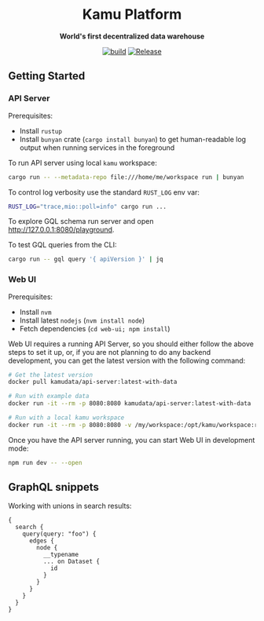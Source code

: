 <div align="center">
  <h1>Kamu Platform</h1>
  <p>
    <strong>World's first decentralized data warehouse</strong>
  </p>
  <p>

[![build](https://github.com/kamu-data/kamu-platform/workflows/build/badge.svg)](https://github.com/kamu-data/kamu-platform/actions)
[![Release](https://github.com/kamu-data/kamu-platform/workflows/release/badge.svg)](https://github.com/kamu-data/kamu-platform/actions)

  </p>
</div>

## Getting Started

### API Server

Prerequisites:
* Install `rustup`
* Install `bunyan` crate (`cargo install bunyan`) to get human-readable log output when running services in the foreground

To run API server using local `kamu` workspace:

```bash
cargo run -- --metadata-repo file:///home/me/workspace run | bunyan
```

To control log verbosity use the standard `RUST_LOG` env var:

```bash
RUST_LOG="trace,mio::poll=info" cargo run ...
```

To explore GQL schema run server and open http://127.0.0.1:8080/playground.

To test GQL queries from the CLI:

```bash
cargo run -- gql query '{ apiVersion }' | jq
```

### Web UI

Prerequisites:
* Install `nvm`
* Install latest `nodejs` (`nvm install node`)
* Fetch dependencies (`cd web-ui; npm install`)

Web UI requires a running API Server, so you should either follow the above steps to set it up, or, if you are not planning to do any backend development, you can get the latest version with the following command:

```bash
# Get the latest version
docker pull kamudata/api-server:latest-with-data

# Run with example data
docker run -it --rm -p 8080:8080 kamudata/api-server:latest-with-data

# Run with a local kamu workspace
docker run -it --rm -p 8080:8080 -v /my/workspace:/opt/kamu/workspace:ro kamudata/api-server:latest-with-data
```

Once you have the API server running, you can start Web UI in development mode:

```bash
npm run dev -- --open
```

## GraphQL snippets

Working with unions in search results:

```gql
{
  search {
    query(query: "foo") {
      edges {
        node {
          __typename
          ... on Dataset {
            id
          }
        }
      }
    }
  }
}
```
